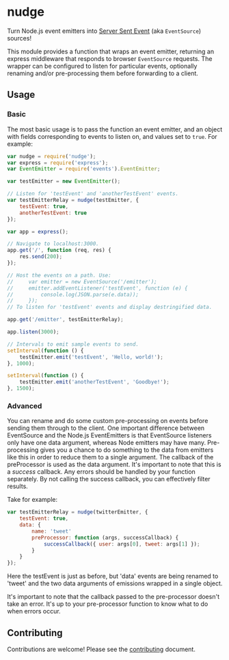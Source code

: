 # nudge

Turn Node.js event emitters into [Server Sent Event](https://developer.mozilla.org/en-US/docs/Server-sent_events/Using_server-sent_events)
(aka `EventSource`) sources!

This module provides a function that wraps an event emitter, returning an express middleware that
responds to browser `EventSource` requests. The wrapper can be configured to listen for particular
events, optionally renaming and/or pre-processing them before forwarding to a client.

## Usage

### Basic

The most basic usage is to pass the function an event emitter, and an object with fields
corresponding to events to listen on, and values set to `true`. For example:

```javascript
var nudge = require('nudge');
var express = require('express');
var EventEmitter = require('events').EventEmitter;

var testEmitter = new EventEmitter();

// Listen for 'testEvent' and 'anotherTestEvent' events.
var testEmitterRelay = nudge(testEmitter, {
    testEvent: true,
    anotherTestEvent: true
});

var app = express();

// Navigate to localhost:3000.
app.get('/', function (req, res) {
    res.send(200);
});

// Host the events on a path. Use:
//     var emitter = new EventSource('/emitter');
//     emitter.addEventListener('testEvent', function (e) {
//         console.log(JSON.parse(e.data));
//     });
// To listen for 'testEvent' events and display destringified data.

app.get('/emitter', testEmitterRelay);

app.listen(3000);

// Intervals to emit sample events to send.
setInterval(function () {
    testEmitter.emit('testEvent', 'Hello, world!');
}, 1000);

setInterval(function () {
    testEmitter.emit('anotherTestEvent', 'Goodbye!');
}, 1500);
```

### Advanced

You can rename and do some custom pre-processing on events before sending them through to the
client. One important difference between EventSource and the Node.js EventEmitters is that
EventSource listeners only have one data argument, whereas Node emitters may have many.
Pre-processing gives you a chance to do something to the data from emitters like this in order to
reduce them to a single argument. The callback of the preProcessor is used as the data argument.
It's important to note that this is a *success* callback. Any errors should be handled by your
function separately. By not calling the success callback, you can effectively filter results.

Take for example:

```javascript
var testEmitterRelay = nudge(twitterEmitter, {
    testEvent: true,
    data: {
        name: 'tweet'
        preProcessor: function (args, successCallback) {
            successCallback({ user: args[0], tweet: args[1] });
        }
    }
});
```

Here the testEvent is just as before, but 'data' events are being renamed to 'tweet' and the two
data arguments of emissions wrapped in a single object.

It's important to note that the callback passed to the pre-processor doesn't take an error. It's up
to your pre-processor function to know what to do when errors occur.

## Contributing

Contributions are welcome! Please see the [contributing](CONTRIBUTING.markdown) document.
